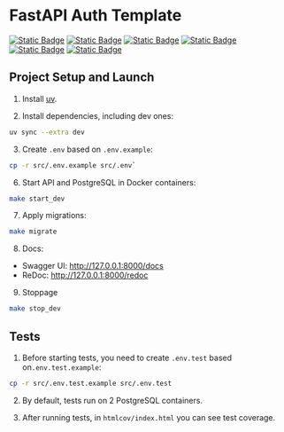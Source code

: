 # FastAPI Auth Template

[![Static Badge](https://img.shields.io/badge/python-3670A0?style=for-the-badge&logo=python&logoColor=ffdd54)](https://www.python.org)
[![Static Badge](https://img.shields.io/badge/FastAPI-005571?style=for-the-badge&logo=fastapi)](https://fastapi.tiangolo.com/)
[![Static Badge](https://img.shields.io/badge/-Swagger-%23Clojure?style=for-the-badge&logo=swagger&logoColor=white)](https://swagger.io)
[![Static Badge](https://img.shields.io/badge/postgresql-4169e1?style=for-the-badge&logo=postgresql&logoColor=white)](https://www.postgresql.org)
[![Static Badge](https://img.shields.io/badge/-SQLAlchemy-ffd54?style=for-the-badge&logo=sqlalchemy&logoColor=white)](https://www.sqlalchemy.org/)
[![Static Badge](https://img.shields.io/badge/docker-257bd6?style=for-the-badge&logo=docker&logoColor=white)](https://www.docker.com/)


## Project Setup and Launch

1. Install [uv](https://docs.astral.sh/uv/getting-started/installation/).

2. Install dependencies, including dev ones:

```bash
uv sync --extra dev
```

3. Create `.env` based on `.env.example`:

```bash
cp -r src/.env.example src/.env`
```

6. Start API and PostgreSQL in Docker containers:
```bash
make start_dev
```

7. Apply migrations:
```bash
make migrate
```

8. Docs:
* Swagger UI: http://127.0.0.1:8000/docs
* ReDoc: http://127.0.0.1:8000/redoc

9. Stoppage
```bash
make stop_dev
```

## Tests
1. Before starting tests, you need to create `.env.test` based on`.env.test.example`:
```bash
cp -r src/.env.test.example src/.env.test
```

2. By default, tests run on 2 PostgreSQL containers.

3. After running tests, in `htmlcov/index.html` you can see test coverage.
